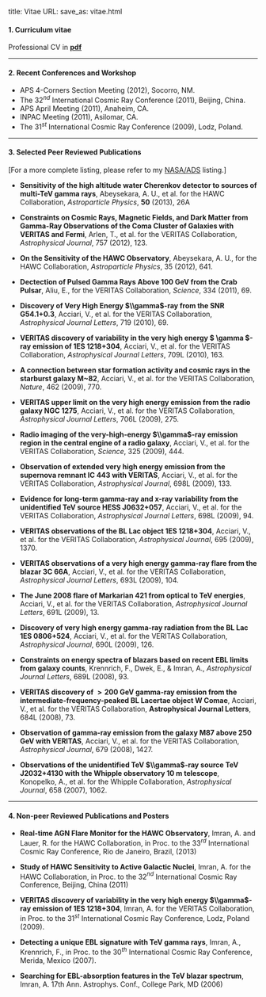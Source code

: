 title: Vitae
URL:
save_as: vitae.html

#### 1. Curriculum vitae  
Professional CV in **[pdf]({filename}/pdfs/resume.pdf)**

----

#### 2. Recent Conferences and Workshop

-   APS 4-Corners Section Meeting (2012), Socorro, NM. 
-   The 32$^{nd}$ International Cosmic Ray Conference (2011), Beijing, China.
-   APS April Meeting (2011), Anaheim, CA. 
-   INPAC Meeting (2011), Asilomar, CA. 
-   The 31$^{st}$ International Cosmic Ray Conference (2009), Lodz, Poland.

----

#### 3. Selected Peer Reviewed Publications 
[For a more complete listing, please refer to my
[NASA/ADS](http://adsabs.harvard.edu/cgi-bin/nph-abs_connect?db_key=AST&db_key=PRE&qform=AST&arxiv_sel=astro-ph&arxiv_sel=cond-mat&arxiv_sel=cs&arxiv_sel=gr-qc&arxiv_sel=hep-ex&arxiv_sel=hep-lat&arxiv_sel=hep-ph&arxiv_sel=hep-th&arxiv_sel=math&arxiv_sel=math-ph&arxiv_sel=nlin&arxiv_sel=nucl-ex&arxiv_sel=nucl-th&arxiv_sel=physics&arxiv_sel=quant-ph&arxiv_sel=q-bio&sim_query=YES&ned_query=YES&adsobj_query=YES&aut_logic=OR&obj_logic=OR&author=imran%2C+a&object=&start_mon=&start_year=&end_mon=&end_year=&ttl_logic=OR&title=&txt_logic=OR&text=&nr_to_return=200&start_nr=1&jou_pick=ALL&ref_stems=&data_and=ALL&group_and=ALL&start_entry_day=&start_entry_mon=&start_entry_year=&end_entry_day=&end_entry_mon=&end_entry_year=&min_score=&sort=SCORE&data_type=SHORT&aut_syn=YES&ttl_syn=YES&txt_syn=YES&aut_wt=1.0&obj_wt=1.0&ttl_wt=0.3&txt_wt=3.0&aut_wgt=YES&obj_wgt=YES&ttl_wgt=YES&txt_wgt=YES&ttl_sco=YES&txt_sco=YES&version=1)
listing.]

-   **Sensitivity of the high altitude water Cherenkov detector to sources of multi-TeV gamma rays**, Abeysekara, A. U., et al. for the HAWC Collaboration, *Astroparticle Physics*, **50** (2013), 26A 

-   **Constraints on Cosmic Rays, Magnetic Fields, and Dark Matter from Gamma-Ray Observations of the Coma Cluster of Galaxies with VERITAS and Fermi**, Arlen, T., et al. for the VERITAS Collaboration, *Astrophysical Journal*, 757 (2012), 123.

-  **On the Sensitivity of the HAWC Observatory**, Abeysekara, A. U., for the HAWC Collaboration, *Astroparticle Physics*, 35 (2012), 641.

-  **Dectection of Pulsed Gamma Rays Above 100 GeV from the Crab Pulsar**, Aliu, E., for the VERITAS Collaboration, *Science*, 334 (2011), 69.

-  **Discovery of Very High Energy $\\gamma$-ray from the SNR G54.1+0.3**, Acciari, V., et al. for the VERITAS Collaboration, *Astrophysical Journal Letters*, 719 (2010), 69.

-  **VERITAS discovery of variability in the very high energy $ \\gamma $-ray emission of 1ES 1218+304**, Acciari, V., et al. for the VERITAS Collaboration, *Astrophysical Journal Letters*, 709L (2010), 163.

-  **A connection between star formation activity and cosmic rays in the starburst galaxy M~82**, Acciari, V., et al. for the VERITAS Collaboration, *Nature*, 462 (2009), 770.

-  **VERITAS upper limit on the very high energy emission from the radio galaxy NGC 1275**, Acciari, V., et al. for the VERITAS Collaboration, *Astrophysical Journal Letters*, 706L (2009), 275.

-  **Radio imaging of the very-high-energy $\\gamma$-ray emission region in the central engine of a radio galaxy**, Acciari, V., et al. for the VERITAS Collaboration, *Science*, 325 (2009), 444.

-  **Observation of extended very high energy emission from the supernova remnant IC 443 with VERITAS**, Acciari, V., et al. for the VERITAS Collaboration, *Astrophysical Journal*, 698L (2009), 133.

-  **Evidence for long-term gamma-ray and x-ray variability from the unidentified TeV source HESS J0632+057**, Acciari, V., et al. for the VERITAS Collaboration, *Astrophysical Journal Letters*, 698L (2009), 94.

-  **VERITAS observations of the BL Lac object 1ES 1218+304**, Acciari, V., et al. for the VERITAS Collaboration, *Astrophysical Journal*, 695 (2009), 1370.

-  **VERITAS observations of a very high energy gamma-ray flare from the blazar 3C 66A**, Acciari, V., et al. for the VERITAS Collaboration, *Astrophysical Journal Letters*, 693L (2009), 104.

-  **The June 2008 flare of Markarian 421 from optical to TeV energies**, Acciari, V., et al. for the VERITAS Collaboration, *Astrophysical Journal Letters*, 691L (2009), 13.

-  **Discovery of very high energy gamma-ray radiation from the BL Lac 1ES 0806+524**, Acciari, V., et al. for the VERITAS Collaboration, *Astrophysical Journal*, 690L (2009), 126.

 -  **Constraints on energy spectra of blazars based on recent EBL limits from galaxy counts**, Krennrich, F., Dwek, E., & Imran, A., *Astrophysical Journal Letters*, 689L (2008), 93.


-  **VERITAS discovery of $>200$ GeV gamma-ray emission from the intermediate-frequency-peaked BL Lacertae object W Comae**, Acciari, V., et al. for the VERITAS Collaboration, **Astrophysical Journal Letters**, 684L (2008), 73.

 -  **Observation of gamma-ray emission from the galaxy M87 above 250 GeV with VERITAS**, Acciari, V., et al. for the VERITAS Collaboration, *Astrophysical Journal*, 679 (2008), 1427.

-  **Observations of the unidentified TeV $\\gamma$-ray source TeV J2032+4130 with the Whipple observatory 10 m telescope**, Konopelko, A., et al. for the Whipple Collaboration, *Astrophysical Journal*, 658 (2007), 1062.

-----
#### 4. Non-peer Reviewed Publications and Posters  
-  **Real-time AGN Flare Monitor for the HAWC Observatory**, Imran, A. and Lauer,
   R. for the HAWC Collaboration, in Proc. to the 33$^{rd}$ International Cosmic
   Ray Conference, Rio de Janeiro, Brazil, (2013)

-  **Study of HAWC Sensitivity to Active Galactic Nuclei**, Imran, A. for the HAWC Collaboration, in Proc. to the 32$^{nd}$ International Cosmic Ray Conference, Beijing, China (2011)

-  **VERITAS discovery of variability in the very high energy $\\gamma$-ray emission of 1ES 1218+304**,  Imran, A. for the VERITAS Collaboration, in Proc. to the 31$^{st}$ International Cosmic Ray Conference, Lodz, Poland (2009).

-  **Detecting a unique EBL signature with TeV gamma rays**, Imran, A., Krennrich, F., in Proc. to the 30$^{th}$ International Cosmic Ray Conference, Merida, Mexico (2007).

-  **Searching for EBL-absorption features in the TeV blazar spectrum**, Imran, A. 17th Ann. Astrophys. Conf., College Park, MD (2006)





